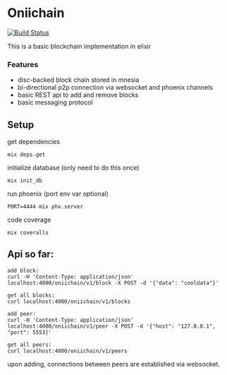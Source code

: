 # Oniichain

[![Build Status](https://jenkins.baited.me/job/Oniichain/badge/icon)](https://jenkins.baited.me/job/Oniichain/)

This is a basic blockchain implementation in elixir
### Features ###
- disc-backed block chain stored in mnesia
- bi-directional p2p connection via websocket and phoenix channels
- basic REST api to add and remove blocks
- basic messaging protocol

## Setup
get dependencies
```
mix deps.get
```
initialize database (only need to do this once)
```
mix init_db
```
run phoenix (port env var optional)
```
PORT=4444 mix phx.server
```

code coverage
```
mix coveralls
```

## Api so far:
```
add block:
curl -H 'Content-Type: application/json' localhost:4000/oniichain/v1/block -X POST -d '{"data": "cooldata"}'

get all blocks:
curl localhost:4000/oniichain/v1/blocks

add peer:
curl -H 'Content-Type: application/json' localhost:4000/oniichain/v1/peer -X POST -d '{"host": "127.0.0.1", "port": 5553}'

get all peers:
curl localhost:4000/oniichain/v1/peers
```
upon adding, connections between peers are established via websocket.
